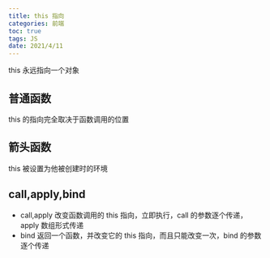 ```yaml
---
title: this 指向
categories: 前端
toc: true
tags: JS
date: 2021/4/11
---
```


this 永远指向一个对象

## 普通函数

this 的指向完全取决于函数调用的位置

## 箭头函数

this 被设置为他被创建时的环境

## call,apply,bind

- call,apply 改变函数调用的 this 指向，立即执行，call 的参数逐个传递，apply 数组形式传递
- bind 返回一个函数，并改变它的 this 指向，而且只能改变一次，bind 的参数逐个传递

